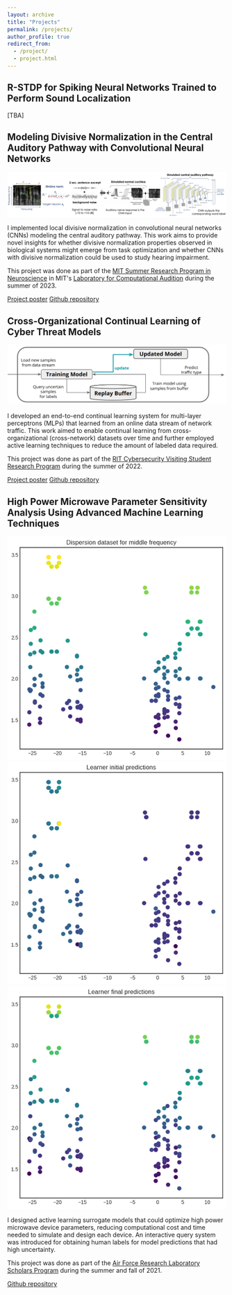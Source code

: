 ```yaml
---
layout: archive
title: "Projects"
permalink: /projects/
author_profile: true
redirect_from:
  - /project/
  - project.html
---
```


R-STDP for Spiking Neural Networks Trained to Perform Sound Localization
------
[TBA]

Modeling Divisive Normalization in the Central Auditory Pathway with Convolutional Neural Networks
------
![div-norm-cnn](/images/div-norm-cnn.png)

I implemented local divisive normalization in convolutional neural networks (CNNs) modeling the central auditory pathway. This work aims to provide novel insights for whether divisive normalization properties observed in biological systems might emerge from task optimization and whether CNNs with divisive normalization could be used to study hearing impairment.

This project was done as part of the [MIT Summer Research Program in Neuroscience](https://bcs.mit.edu/msrp) in MIT's [Laboratory for Computational Audition](https://mcdermottlab.mit.edu/) during the summer of 2023.

[Project poster](https://docs.google.com/presentation/d/1w0o61bmTnVsHmH37HHYQlGZ9oKInxQfK/edit#slide=id.p1)
[Github repository](https://github.mit.edu/annesyab/MSRP_2023/tree/normalization)

Cross-Organizational Continual Learning of Cyber Threat Models
------
![continual-learning](/images/continual-learning.png)

I developed an end-to-end continual learning system for multi-layer perceptrons (MLPs) that learned from an online data stream of network traffic. This work aimed to enable continual learning from cross-organizational (cross-network) datasets over time and further employed active learning techniques to reduce the amount of labeled data required. 

This project was done as part of the [RIT Cybersecurity Visiting Student Research Program](https://www.rit.edu/cybersecurity/cybervsr) during the summer of 2022. 

[Project poster](https://docs.google.com/presentation/d/1loIFZeyguDzJaOEs5QAJbGM9JsZ-Yvpy/edit#slide=id.p1)
[Github repository](https://github.com/chanelfcheng/Cross-Organizational-Continual-Learning)

High Power Microwave Parameter Sensitivity Analysis Using Advanced Machine Learning Techniques
------
![visual-plot](/images/visual-plot2.png) ![before-active-learning](/images/learner-initial-preds2.png) ![after-active-learning](/images/learner-final-preds2.png)

I designed active learning surrogate models that could optimize high power microwave device parameters, reducing computational cost and time needed to simulate and design each device. An interactive query system was introduced for obtaining human labels for model predictions that had high uncertainty.

This project was done as part of the [Air Force Research Laboratory Scholars Program](https://afrlscholars.usra.edu) during the summer and fall of 2021.

[Github repository](https://github.com/chanelfcheng/AFRL-HPM-Active-Learning)

